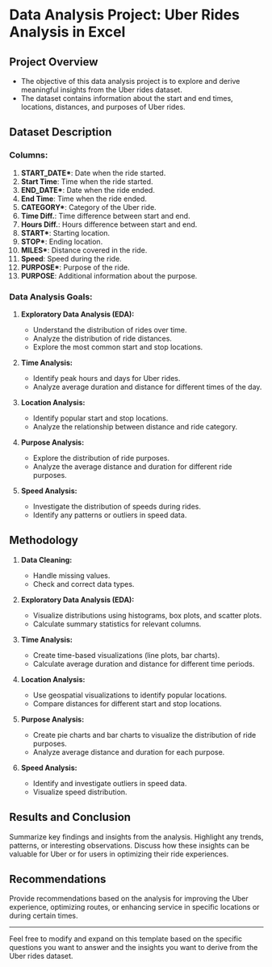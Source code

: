 # Data Analysis Project: Uber Rides Analysis in Excel

## Project Overview

- The objective of this data analysis project is to explore and derive meaningful insights from the Uber rides dataset. 
- The dataset contains information about the start and end times, locations, distances, and purposes of Uber rides.

## Dataset Description

### Columns:
1. **START_DATE\***: Date when the ride started.
2. **Start Time**: Time when the ride started.
3. **END_DATE\***: Date when the ride ended.
4. **End Time**: Time when the ride ended.
5. **CATEGORY\***: Category of the Uber ride.
6. **Time Diff.**: Time difference between start and end.
7. **Hours Diff.**: Hours difference between start and end.
8. **START\***: Starting location.
9. **STOP\***: Ending location.
10. **MILES\***: Distance covered in the ride.
11. **Speed**: Speed during the ride.
12. **PURPOSE\***: Purpose of the ride.
13. **PURPOSE**: Additional information about the purpose.

### Data Analysis Goals:

1. **Exploratory Data Analysis (EDA):**
   - Understand the distribution of rides over time.
   - Analyze the distribution of ride distances.
   - Explore the most common start and stop locations.

2. **Time Analysis:**
   - Identify peak hours and days for Uber rides.
   - Analyze average duration and distance for different times of the day.

3. **Location Analysis:**
   - Identify popular start and stop locations.
   - Analyze the relationship between distance and ride category.

4. **Purpose Analysis:**
   - Explore the distribution of ride purposes.
   - Analyze the average distance and duration for different ride purposes.

5. **Speed Analysis:**
   - Investigate the distribution of speeds during rides.
   - Identify any patterns or outliers in speed data.

## Methodology

1. **Data Cleaning:**
   - Handle missing values.
   - Check and correct data types.

2. **Exploratory Data Analysis (EDA):**
   - Visualize distributions using histograms, box plots, and scatter plots.
   - Calculate summary statistics for relevant columns.

3. **Time Analysis:**
   - Create time-based visualizations (line plots, bar charts).
   - Calculate average duration and distance for different time periods.

4. **Location Analysis:**
   - Use geospatial visualizations to identify popular locations.
   - Compare distances for different start and stop locations.

5. **Purpose Analysis:**
   - Create pie charts and bar charts to visualize the distribution of ride purposes.
   - Analyze average distance and duration for each purpose.

6. **Speed Analysis:**
   - Identify and investigate outliers in speed data.
   - Visualize speed distribution.

## Results and Conclusion

Summarize key findings and insights from the analysis. Highlight any trends, patterns, or interesting observations. Discuss how these insights can be valuable for Uber or for users in optimizing their ride experiences.

## Recommendations

Provide recommendations based on the analysis for improving the Uber experience, optimizing routes, or enhancing service in specific locations or during certain times.

---

Feel free to modify and expand on this template based on the specific questions you want to answer and the insights you want to derive from the Uber rides dataset.
